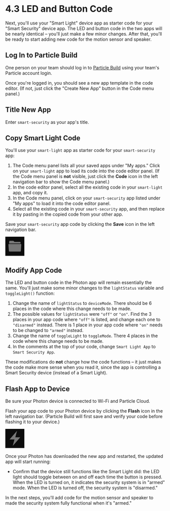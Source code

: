 # 4.3 LED and Button Code

Next, you'll use your "Smart Light" device app as starter code for your "Smart Security" device app. The LED and button code in the two apps will be nearly identical – you'll just make a few minor changes. After that, you'll be ready to start adding new code for the motion sensor and speaker.

## Log In to Particle Build

One person on your team should log in to [Particle Build](https://login.particle.io/build) using your team's Particle account login.

Once you're logged in, you should see a new app template in the code editor.  \(If not, just click the "Create New App" button in the Code menu panel.\)

## Title New App

Enter `smart-security` as your app's title.

## Copy Smart Light Code

You'll use your `smart-light` app as starter code for your `smart-security` app:

1. The Code menu panel lists all your saved apps under "My apps." Click on your `smart-light` app to load its code into the code editor panel. \(If the Code menu panel is **not** visible, just click the **Code** icon in the left navigation bar to show the Code menu panel.\)
2. In the code editor panel, select all the existing code in your `smart-light` app, and copy it.
3. In the Code menu panel, click on your `smart-security` app listed under "My apps" to load it into the code editor panel.
4. Select all the existing code in your `smart-security` app, and then replace it by pasting in the copied code from your other app.

Save your `smart-security` app code by clicking the **Save** icon in the left navigation bar.

![Save Icon](../../.gitbook/assets/pb-save-icon.png)

## Modify App Code

The LED and button code in the Photon app will remain essentially the same. You'll just make some minor changes to the `lightStatus` variable and `toggleLight()` function:

1. Change the name of `lightStatus` to `deviceMode`. There should be 6 places in the code where this change needs to be made.
2. The possible values for `lightStatus` were `"off"` or `"on"`. Find the 3 places in your app code where `"off"` is listed, and change each one to `"disarmed"` instead. There is 1 place in your app code where `"on"` needs to be changed to `"armed"` instead.
3. Change the name of `toggleLight` to `toggleMode`. There 4 places in the code where this change needs to be made.
4. In the comments at the top of your code, change `Smart Light App` to `Smart Security App`.

These modifications do **not** change how the code functions – it just makes the code make more sense when you read it, since the app is controlling a Smart Security device \(instead of a Smart Light\).

## Flash App to Device

Be sure your Photon device is connected to Wi-Fi and Particle Cloud.

Flash your app code to your Photon device by clicking the **Flash** icon in the left navigation bar. \(Particle Build will first save and verify your code before flashing it to your device.\)

![Flash Icon](../../.gitbook/assets/pb-flash-icon.png)

Once your Photon has downloaded the new app and restarted, the updated app will start running:

* Confirm that the device still functions like the Smart Light did: the LED light should toggle between on and off each time the button is pressed. When the LED is turned on, it indicates the security system is in "armed" mode. When the LED is turned off, the security system is "disarmed."

In the next steps, you'll add code for the motion sensor and speaker to made the security system fully functional when it's "armed."



